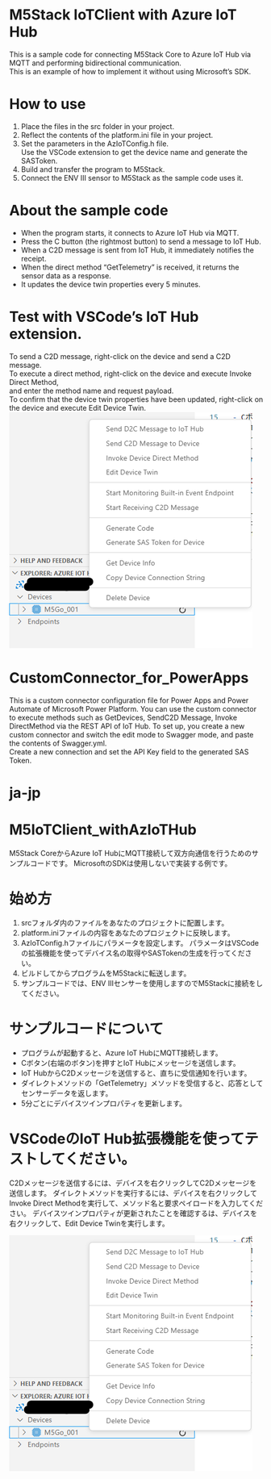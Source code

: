 
# M5Stack IoTClient with Azure IoT Hub
This is a sample code for connecting M5Stack Core to Azure IoT Hub via MQTT and performing bidirectional communication.  
This is an example of how to implement it without using Microsoft’s SDK.

# How to use
1. Place the files in the src folder in your project.
2. Reflect the contents of the platform.ini file in your project.
3. Set the parameters in the AzIoTConfig.h file.  
   Use the VSCode extension to get the device name and generate the SASToken.
4. Build and transfer the program to M5Stack.
5. Connect the ENV III sensor to M5Stack as the sample code uses it.

# About the sample code
- When the program starts, it connects to Azure IoT Hub via MQTT.
- Press the C button (the rightmost button) to send a message to IoT Hub.
- When a C2D message is sent from IoT Hub, it immediately notifies the receipt.
- When the direct method “GetTelemetry” is received, it returns the sensor data as a response.
- It updates the device twin properties every 5 minutes.

# Test with VSCode’s IoT Hub extension.
To send a C2D message, right-click on the device and send a C2D message.  
To execute a direct method, right-click on the device and execute Invoke Direct Method,   
and enter the method name and request payload.  
To confirm that the device twin properties have been updated, right-click on the device and execute Edit Device Twin.  
![](images/2024-01-08-16-22-54.png)

# CustomConnector_for_PowerApps
This is a custom connector configuration file for Power Apps and Power Automate of Microsoft Power Platform.
You can use the custom connector to execute methods such as GetDevices, SendC2D Message, Invoke DirectMethod via the REST API of IoT Hub.
To set up, you create a new custom connector and switch the edit mode to Swagger mode, and paste the contents of Swagger.yml.  
Create a new connection and set the API Key field to the generated SAS Token.


# ja-jp
# M5IoTClient_withAzIoTHub
M5Stack CoreからAzure IoT HubにMQTT接続して双方向通信を行うためのサンプルコードです。
MicrosoftのSDKは使用しないで実装する例です。


# 始め方
1. srcフォルダ内のファイルをあなたのプロジェクトに配置します。
2. platform.iniファイルの内容をあなたのプロジェクトに反映します。
3. AzIoTConfig.hファイルにパラメータを設定します。
  パラメータはVSCodeの拡張機能を使ってデバイス名の取得やSASTokenの生成を行ってください。
4. ビルドしてからプログラムをM5Stackに転送します。
5. サンプルコードでは、ENV IIIセンサーを使用しますのでM5Stackに接続をしてください。

# サンプルコードについて
- プログラムが起動すると、Azure IoT HubにMQTT接続します。
- Cボタン(右端のボタン)を押すとIoT Hubにメッセージを送信します。
- IoT HubからC2Dメッセージを送信すると、直ちに受信通知を行います。
- ダイレクトメソッドの「GetTelemetry」メソッドを受信すると、応答としてセンサーデータを返します。
- 5分ごとにデバイスツインプロパティを更新します。

# VSCodeのIoT Hub拡張機能を使ってテストしてください。
C2Dメッセージを送信するには、デバイスを右クリックしてC2Dメッセージを送信します。
ダイレクトメソッドを実行するには、デバイスを右クリックしてInvoke Direct Methodを実行して、メソッド名と要求ペイロードを入力してください。
デバイスツインプロパティが更新されたことを確認するは、デバイスを右クリックして、Edit Device Twinを実行します。

![](images/2024-01-08-16-22-54.png)